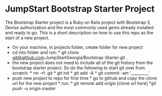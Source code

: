 # JumpStart Bootstrap Starter Project

The Bootstrap Starter project is a Ruby on Rails project with Bootstrap 3, Devise authorization and the most commonly used gems already installed and ready to go.  This is a short description on how to use this repo as the start of a new project.

* On your machine, in projects folder, create folder for new project
* cd into folder and run:
      * git clone git@github.com:JumpStartGeorgia/Bootstrap-Starter.git .
* the new project does not need to include all of the git history from the bootstrap starter project. So do the following to start git over from scratch:
      * rm -rf .git
      * git init
      * git add -A
      * git commit -am ‘_________’
* push new project to repo for first time
      * go to github and copy the clone url for the new project
      * run: 
            * git remote add origin [clone url here]
            *git push -u origin master
